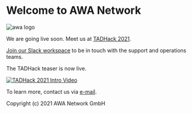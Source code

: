 # Welcome to AWA Network

![awa logo](https://avatars3.githubusercontent.com/u/75868412?s=200&v=4)

We are going live soon. Meet us at [TADHack 2021](https://tadhack.com/2021/).

[Join our Slack workspace](https://join.slack.com/t/awa-community/shared_invite/zt-vnkkfahs-VJHw8AxtR30Ho3lZ8eqpOQ) to be in touch with the support and operations teams.

The TADHack teaser is now live.

[![TADHack 2021 Intro Video](https://img.youtube.com/vi/KfzD_1QrFww/0.jpg)](http://www.youtube.com/watch?v=KfzD_1QrFww "TADHack 2021 Intro Video")

To learn more, contact us via [e-mail](mailto:info@awa.network).

Copyright (c) 2021 AWA Network GmbH
